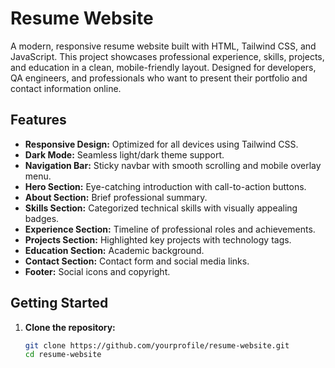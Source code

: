 # Resume Website

A modern, responsive resume website built with HTML, Tailwind CSS, and JavaScript. This project showcases professional experience, skills, projects, and education in a clean, mobile-friendly layout. Designed for developers, QA engineers, and professionals who want to present their portfolio and contact information online.

## Features

- **Responsive Design:** Optimized for all devices using Tailwind CSS.
- **Dark Mode:** Seamless light/dark theme support.
- **Navigation Bar:** Sticky navbar with smooth scrolling and mobile overlay menu.
- **Hero Section:** Eye-catching introduction with call-to-action buttons.
- **About Section:** Brief professional summary.
- **Skills Section:** Categorized technical skills with visually appealing badges.
- **Experience Section:** Timeline of professional roles and achievements.
- **Projects Section:** Highlighted key projects with technology tags.
- **Education Section:** Academic background.
- **Contact Section:** Contact form and social media links.
- **Footer:** Social icons and copyright.

## Getting Started

1. **Clone the repository:**
   ```bash
   git clone https://github.com/yourprofile/resume-website.git
   cd resume-website